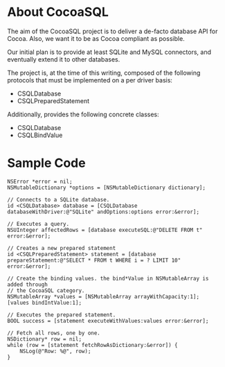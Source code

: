 # About CocoaSQL

The aim of the CocoaSQL project is to deliver a de-facto database API for
Cocoa. Also, we want it to be as Cocoa compliant as possible.

Our initial plan is to provide at least SQLite and MySQL connectors, and
eventually extend it to other databases.

The project is, at the time of this writing, composed of the following 
protocols that must be implemented on a per driver basis:

* CSQLDatabase
* CSQLPreparedStatement

Additionally, provides the following concrete classes:

* CSQLDatabase
* CSQLBindValue

# Sample Code

	NSError *error = nil;
	NSMutableDictionary *options = [NSMutableDictionary dictionary];

	// Connects to a SQLite database.
	id <CSQLDatabase> database = [CSQLDatabase databaseWithDriver:@"SQLite" andOptions:options error:&error];
	
	// Executes a query.
	NSUInteger affectedRows = [database executeSQL:@"DELETE FROM t" error:&error];

	// Creates a new prepared statement
	id <CSQLPreparedStatement> statement = [database prepareStatement:@"SELECT * FROM t WHERE i = ? LIMIT 10" error:&error];

	// Create the binding values. the bind*Value in NSMutableArray is added through
	// the CocoaSQL category.
	NSMutableArray *values = [NSMutableArray arrayWithCapacity:1];
	[values bindIntValue:1];
	
	// Executes the prepared statement.
	BOOL success = [statement executeWithValues:values error:&error];
	
	// Fetch all rows, one by one.
	NSDictionary* row = nil;
	while (row = [statement fetchRowAsDictionary:&error]) {
		NSLog(@"Row: %@", row);
	}
	